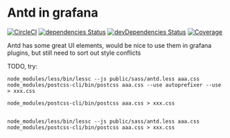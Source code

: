 # Antd in grafana


[![CircleCI](https://circleci.com/gh/ryantxu/grafana-antd-panel/tree/master.svg?style=svg)](https://circleci.com/gh/ryantxu/grafana-antd-panel/tree/master)
[![dependencies Status](https://david-dm.org/ryantxu/grafana-antd-panel/status.svg)](https://david-dm.org/ryantxu/grafana-antd-panel)
[![devDependencies Status](https://david-dm.org/ryantxu/grafana-antd-panel/dev-status.svg)](https://david-dm.org/ryantxu/grafana-antd-panel?type=dev)
[![Coverage](https://circleci.com/api/v1.1/project/github/ryantxu/grafana-antd-panel/latest/artifacts/0/home/circleci/repo/coverage/badge-lines.svg)](https://circleci.com/api/v1.1/project/github/ryantxu/grafana-antd-panel/latest/artifacts/0/home/circleci/repo/coverage/lcov-report/index.html)


Antd has some great UI elements, would be nice to use them in grafana plugins, but still need to sort out style conflicts


TODO, try:
```
node_modules/less/bin/lessc --js public/sass/antd.less aaa.css
node_modules/postcss-cli/bin/postcss aaa.css --use autoprefixer --use > xxx.css

node_modules/postcss-cli/bin/postcss aaa.css > xxx.css


node_modules/less/bin/lessc --js public/sass/antd.less aaa.css
node_modules/postcss-cli/bin/postcss aaa.css > xxx.css

```
